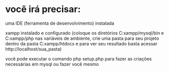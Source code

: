 # você irá precisar: 

uma IDE (ferramenta de desenvolvimento) instalada 

xampp instalado e configurado (coloque os diretórios C:xampp/mysql/bin e C:xampp/php nas variáveis de ambiente, crie uma pasta para seu projeto dentro da pasta C:xampp/htdocs e para ver seu resultado basta acessar http://localhost/sua_pasta)

você pode executar o comando php setup.php para fazer as criações necessárias em mysql ou fazer você mesmo
